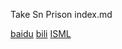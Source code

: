<p>Take Sn Prison index.md</p>
<a href="https://www.baidu.com">baidu</a>
<a href="https://www.bilibili.com">bili</a>
<a href="https://www.internationalsaimoe.com">ISML</a>
